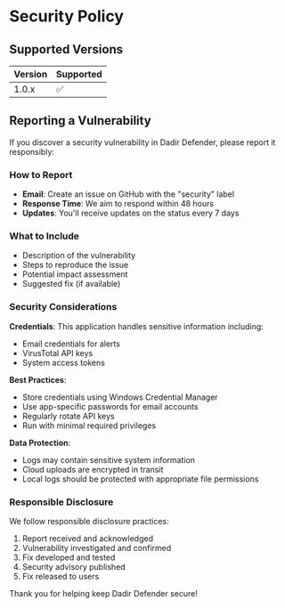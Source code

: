 # Security Policy

## Supported Versions

| Version | Supported          |
| ------- | ------------------ |
| 1.0.x   | :white_check_mark: |

## Reporting a Vulnerability

If you discover a security vulnerability in Dadir Defender, please report it responsibly:

### How to Report
- **Email**: Create an issue on GitHub with the "security" label
- **Response Time**: We aim to respond within 48 hours
- **Updates**: You'll receive updates on the status every 7 days

### What to Include
- Description of the vulnerability
- Steps to reproduce the issue
- Potential impact assessment
- Suggested fix (if available)

### Security Considerations

**Credentials**: This application handles sensitive information including:
- Email credentials for alerts
- VirusTotal API keys
- System access tokens

**Best Practices**:
- Store credentials using Windows Credential Manager
- Use app-specific passwords for email accounts
- Regularly rotate API keys
- Run with minimal required privileges

**Data Protection**:
- Logs may contain sensitive system information
- Cloud uploads are encrypted in transit
- Local logs should be protected with appropriate file permissions

### Responsible Disclosure
We follow responsible disclosure practices:
1. Report received and acknowledged
2. Vulnerability investigated and confirmed
3. Fix developed and tested
4. Security advisory published
5. Fix released to users

Thank you for helping keep Dadir Defender secure!